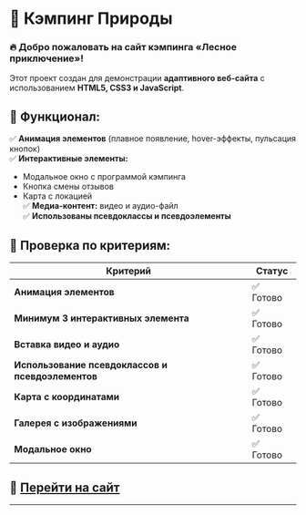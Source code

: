 # 🌲 Кэмпинг Природы

### 🔥 Добро пожаловать на сайт кэмпинга «Лесное приключение»!
Этот проект создан для демонстрации **адаптивного веб-сайта** с использованием **HTML5, CSS3 и JavaScript**.

## 🚀 Функционал:
✅ **Анимация элементов** (плавное появление, hover-эффекты, пульсация кнопок)  
✅ **Интерактивные элементы:**  
   - Модальное окно с программой кэмпинга  
   - Кнопка смены отзывов  
   - Карта с локацией  
✅ **Медиа-контент:** видео и аудио-файл  
✅ **Использованы псевдоклассы и псевдоэлементы**  

## 📌 Проверка по критериям:
| Критерий | Статус |
|----------|--------|
| **Анимация элементов** | ✅ Готово |
| **Минимум 3 интерактивных элемента** | ✅ Готово |
| **Вставка видео и аудио** | ✅ Готово |
| **Использование псевдоклассов и псевдоэлементов** | ✅ Готово |
| **Карта с координатами** | ✅ Готово |
| **Галерея с изображениями** | ✅ Готово |
| **Модальное окно** | ✅ Готово |

## 📎 [Перейти на сайт](https://childxx13.github.io/htmlcss/)

---
